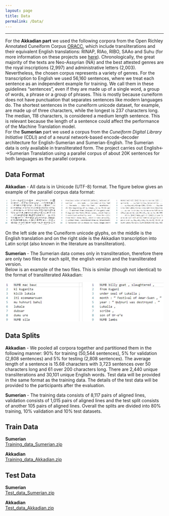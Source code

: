 ```yaml
---
layout: page
title: Data
permalink: /Data/
---
```

___

For the **Akkadian part** we used the following corpora from the Open Richley Annotated Cuneiform Corpus [ORACC](http://oracc.museum.upenn.edu/), which include transliterations and their equivalent English translations: RINAP, RIAo, RIBO, SAAo and Suhu (for more information on these projects see [here](http://oracc.museum.upenn.edu/armep/)). Chronologically, the great majority of the texts are Neo-Assyrian (NA) and the best attested genres are the royal inscriptions (2,997) and administrative letters (2,003). Nevertheless, the chosen corpus represents a variety of genres. For the transcription to English we used 56,160 sentences, where we treat each sentence as an independent example for training. We call them in these guidelines “sentences”, even if they are made up of a single word, a group of words, a phrase or a group of phrases. This is mostly because cuneiform does not have punctuation that separates sentences like modern languages do. The shortest sentences in the cuneiform unicode dataset, for example, are made up of three characters, while the longest is 237 characters long. The median, 118 characters, is considered a medium length sentence. This is relevant because the length of a sentence could affect the performance of the Machine Translation model.  
For the **Sumerian** part we used a corpus from the *Cuneiform Digital Library Initiative* (CDLI) and of a neural network-based encode-decoder architecture for English-Sumerian and Sumerian-English. The Sumerian data is only available in transliterated form. The project carries out English<-->Sumerian Translation using a parallel corpus of about 20K sentences for both languages as the parallel corpora.


## Data Format
**Akkadian** - All data is in Unicode (UTF-8) format. The figure below gives an example of the parallel
corpus data format:  

![Akkadian](/images/parallel_corpus_data_format.jpg)

On the left side are the Cuneiform unicode glyphs, on the middle is the English translation and on the right side is the Akkadian transcription into Latin script (also known in the literature as transliteration).

**Sumerian** - The Sumerian data comes only in transliteration, therefore there are only two files for each split, the english version and the transliterated version.  
Below is an example of the two files. This is similar (though not identical) to the format of transliterated Akkadian:

![Sumerian](/images/data_format_sumerian.jpg)


## Data Splits
**Akkadian** - 
We pooled all corpora together and partitioned them in the following manner: 90% for training (50,544 sentences), 5% for validation (2,808 sentences) and 5% for testing (2,808 sentences). The average length of a sentence is 15.68 characters with 3,723 sentences over 50 characters long and 61 over 200 characters long. There are 2,440 unique transliterations and 30,101 unique English words. Test data will be provided in the same format as the training data. The details of the test data will be provided to the participants after the evaluation.  

**Sumerian** - The training data consists of 8,117 pairs of aligned lines, validation consists of 1,015 pairs of aligned lines and the test split consists of another 105 pairs of aligned lines. Overall the splits are divided into 80% training, 10% validation and 10% test datasets.

## Train Data
**Sumerian**  
[Training_data_Sumerian.zip](/data/Training_data_Sumerian.zip)  

**Akkadian**  
[Training_data_Akkadian.zip](/data/Training_data_Akkadian.zip)  

## Test Data

**Sumerian**  
[Test_data_Sumerian.zip](/data/Test_data_Sumerian.zip)  

**Akkadian**  
[Test_data_Akkadian.zip](/data/Test_data_Akkadian.zip)
